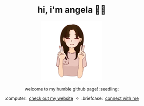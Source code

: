 <h1 align="center">
  hi, i'm angela 👋🏻
</h1>

<p align="center">
  <img
    src="https://raw.githubusercontent.com/tsangela/tsangela.github.io/master/src/resources/images/alegna.png"
    alt="me"
    width="200"
  />
</p>

<p align="center">
  welcome to my humble github page! :seedling:
</p>

<p align="center">
  :computer:&nbsp;&nbsp;<a href="https://tsangela.github.io/" target="_blank">check out my website</a>&nbsp;&nbsp;✧&nbsp;&nbsp;:briefcase:&nbsp;&nbsp;<a href="https://www.linkedin.com/in/tsangela/" target="_blank">connect with me</a>
</p>

<!--
**tsangela/tsangela** is a ✨ _special_ ✨ repository because its `README.md` (this file) appears on your GitHub profile.

Here are some ideas to get you started:

- 🔭 I’m currently working on ...
- 🌱 I’m currently learning ...
- 👯 I’m looking to collaborate on ...
- 🤔 I’m looking for help with ...
- 💬 Ask me about ...
- 📫 How to reach me: ...
- 😄 Pronouns: ...
- ⚡ Fun fact: ...
-->
